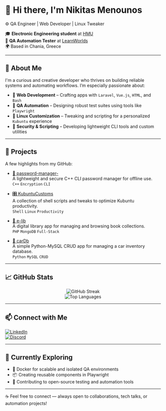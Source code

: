 # 👋 Hi there, I'm Nikitas Menounos

⚙️ QA Engineer | Web Developer | Linux Tweaker

🎓 **Electronic Engineering student** at [HMU](https://ee.hmu.gr/en/home/)  
💼 **QA Automation Tester** at [LearnWorlds](https://www.learnworlds.com/)  
🌍 Based in Chania, Greece

---

## 🧠 About Me

I'm a curious and creative developer who thrives on building reliable systems and automating workflows. I’m especially passionate about:

- 🔧 **Web Development** – Crafting apps with `Laravel`, `Vue.js`, `HTML`, and `Bash`
- 🤖 **QA Automation** – Designing robust test suites using tools like `Playwright`
- 🐧 **Linux Customization** – Tweaking and scripting for a personalized `Kubuntu` experience
- 🔐 **Security & Scripting** – Developing lightweight CLI tools and custom utilities

---

## 🚀 Projects

A few highlights from my GitHub:

- [🔐 password-manager-](https://github.com/nikitasmen/password-manager-)  
  A lightweight and secure C++ CLI password manager for offline use.  
  `C++` `Encryption` `CLI`

- [🎛️ KubuntuCustoms](https://github.com/nikitasmen/KubuntuCustoms)  
  A collection of shell scripts and tweaks to optimize Kubuntu productivity.  
  `Shell` `Linux` `Productivity`

- [📘 e-lib](https://github.com/nikitasmen/e-lib)  
  A digital library app for managing and browsing book collections.  
  `PHP` `MongoDB` `Full-Stack`

- [🚗 carDb](https://github.com/nikitasmen/carDb)  
  A simple Python-MySQL CRUD app for managing a car inventory database.  
  `Python` `MySQL` `CRUD`

---

## 📈 GitHub Stats

<p align="center">
  <img src="https://github-readme-streak-stats.herokuapp.com/?user=nikitasmen&theme=default&hide_border=true" alt="GitHub Streak" />
  <br/>
  <img src="https://github-readme-stats.vercel.app/api/top-langs/?username=nikitasmen&layout=compact&theme=default&hide_border=true" alt="Top Languages" />
</p>

---

## 📫 Connect with Me

[![LinkedIn](https://img.shields.io/badge/LinkedIn-nikmenou-0077B5?logo=linkedin&logoColor=white)](https://www.linkedin.com/in/nikmenou)  
[![Discord](https://img.shields.io/badge/Discord-nikitasmen-5865F2?logo=discord&logoColor=white)](https://discord.com/)  

---

## 🧭 Currently Exploring

- 🐳 Docker for scalable and isolated QA environments
- 📦 Creating reusable components in Playwright
- 🌱 Contributing to open-source testing and automation tools

---

☕ Feel free to connect — always open to collaborations, tech talks, or automation projects!
